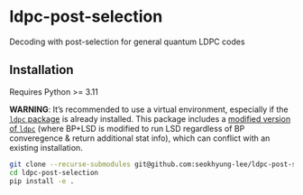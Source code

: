 # ldpc-post-selection

Decoding with post-selection for general quantum LDPC codes

## Installation

Requires Python >= 3.11

**WARNING**: It’s recommended to use a virtual environment, especially if the [`ldpc` package](https://github.com/quantumgizmos/ldpc) is already installed. This package includes a [modified version of `ldpc`](https://github.com/seokhyung-lee/ldpc) (where BP+LSD is modified to run LSD regardless of BP converegence & return additional stat info), which can conflict with an existing installation.

```bash
git clone --recurse-submodules git@github.com:seokhyung-lee/ldpc-post-selection.git
cd ldpc-post-selection
pip install -e .
```